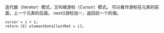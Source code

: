 迭代器（Iterator）模式，又叫做游标（Cursor）模式。
可以看作游标在元素的前面，上一个元素的后面。
next()游标加一，返回前一个的值。
```
cursor = i + 1;
return (E) elementData[lastRet = i];
```

